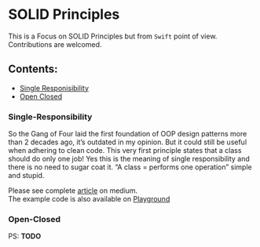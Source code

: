 # SOLID Principles

This is a Focus on SOLID Principles but from `Swift` point of view. Contributions are welcomed. 

## Contents:
- [Single Responisibility](#Single-Responsibility)
- [Open Closed](#Open-Closed)

### Single-Responsibility

So the Gang of Four laid the first foundation of OOP design patterns more than 2 decades ago, it’s outdated in my opinion. But it could still be useful when adhering to clean code. This very first principle states that a class should do only one job! Yes this is the meaning of single responsibility and there is no need to sugar coat it. “A class = performs one operation” simple and stupid. 

Please see complete [article](https://medium.com/@bobgodwinx/solid-principles-part-1-f3d11b3159f0) on medium. <br />
The example code is also available on [Playground](https://github.com/bobgodwinx/SolidPrinciples/blob/master/SingleResponsibility.playground/Contents.swift)

### Open-Closed
PS: **TODO** 